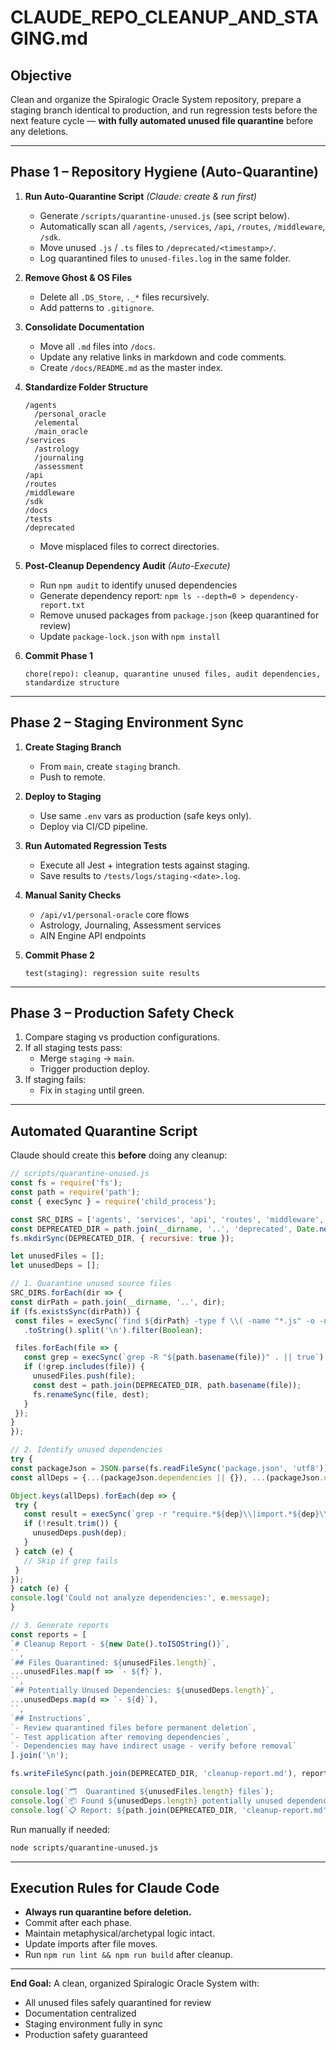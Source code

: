 # CLAUDE_REPO_CLEANUP_AND_STAGING.md

## Objective
Clean and organize the Spiralogic Oracle System repository, prepare a staging branch identical to production, and run regression tests before the next feature cycle — **with fully automated unused file quarantine** before any deletions.

---

## Phase 1 – Repository Hygiene (Auto-Quarantine)

1. **Run Auto-Quarantine Script** *(Claude: create & run first)*
   - Generate `/scripts/quarantine-unused.js` (see script below).
   - Automatically scan all `/agents`, `/services`, `/api`, `/routes`, `/middleware`, `/sdk`.
   - Move unused `.js` / `.ts` files to `/deprecated/<timestamp>/`.
   - Log quarantined files to `unused-files.log` in the same folder.

2. **Remove Ghost & OS Files**
   - Delete all `.DS_Store`, `._*` files recursively.
   - Add patterns to `.gitignore`.

3. **Consolidate Documentation**
   - Move all `.md` files into `/docs`.
   - Update any relative links in markdown and code comments.
   - Create `/docs/README.md` as the master index.

4. **Standardize Folder Structure**
   ```
   /agents
     /personal_oracle
     /elemental
     /main_oracle
   /services
     /astrology
     /journaling
     /assessment
   /api
   /routes
   /middleware
   /sdk
   /docs
   /tests
   /deprecated
   ```
   - Move misplaced files to correct directories.

5. **Post-Cleanup Dependency Audit** *(Auto-Execute)*
   - Run `npm audit` to identify unused dependencies
   - Generate dependency report: `npm ls --depth=0 > dependency-report.txt`
   - Remove unused packages from `package.json` (keep quarantined for review)
   - Update `package-lock.json` with `npm install`

6. **Commit Phase 1**
   ```
   chore(repo): cleanup, quarantine unused files, audit dependencies, standardize structure
   ```

---

## Phase 2 – Staging Environment Sync

1. **Create Staging Branch**
   - From `main`, create `staging` branch.
   - Push to remote.

2. **Deploy to Staging**
   - Use same `.env` vars as production (safe keys only).
   - Deploy via CI/CD pipeline.

3. **Run Automated Regression Tests**
   - Execute all Jest + integration tests against staging.
   - Save results to `/tests/logs/staging-<date>.log`.

4. **Manual Sanity Checks**
   - `/api/v1/personal-oracle` core flows
   - Astrology, Journaling, Assessment services
   - AIN Engine API endpoints

5. **Commit Phase 2**
   ```
   test(staging): regression suite results
   ```

---

## Phase 3 – Production Safety Check

1. Compare staging vs production configurations.
2. If all staging tests pass:
   - Merge `staging` → `main`.
   - Trigger production deploy.
3. If staging fails:
   - Fix in `staging` until green.

---

## Automated Quarantine Script

Claude should create this **before** doing any cleanup:

```js
// scripts/quarantine-unused.js
const fs = require('fs');
const path = require('path');
const { execSync } = require('child_process');

const SRC_DIRS = ['agents', 'services', 'api', 'routes', 'middleware', 'sdk'];
const DEPRECATED_DIR = path.join(__dirname, '..', 'deprecated', Date.now().toString());
fs.mkdirSync(DEPRECATED_DIR, { recursive: true });

let unusedFiles = [];
let unusedDeps = [];

// 1. Quarantine unused source files
SRC_DIRS.forEach(dir => {
const dirPath = path.join(__dirname, '..', dir);
if (fs.existsSync(dirPath)) {
 const files = execSync(`find ${dirPath} -type f \\( -name "*.js" -o -name "*.ts" \\)`)
   .toString().split('\n').filter(Boolean);

 files.forEach(file => {
   const grep = execSync(`grep -R "${path.basename(file)}" . || true`).toString();
   if (!grep.includes(file)) {
     unusedFiles.push(file);
     const dest = path.join(DEPRECATED_DIR, path.basename(file));
     fs.renameSync(file, dest);
   }
 });
}
});

// 2. Identify unused dependencies
try {
const packageJson = JSON.parse(fs.readFileSync('package.json', 'utf8'));
const allDeps = {...(packageJson.dependencies || {}), ...(packageJson.devDependencies || {})};

Object.keys(allDeps).forEach(dep => {
 try {
   const result = execSync(`grep -r "require.*${dep}\\|import.*${dep}\\|from.*${dep}" . || true`, {encoding: 'utf8'});
   if (!result.trim()) {
     unusedDeps.push(dep);
   }
 } catch (e) {
   // Skip if grep fails
 }
});
} catch (e) {
console.log('Could not analyze dependencies:', e.message);
}

// 3. Generate reports
const reports = [
`# Cleanup Report - ${new Date().toISOString()}`,
``,
`## Files Quarantined: ${unusedFiles.length}`,
...unusedFiles.map(f => `- ${f}`),
``,
`## Potentially Unused Dependencies: ${unusedDeps.length}`,
...unusedDeps.map(d => `- ${d}`),
``,
`## Instructions`,
`- Review quarantined files before permanent deletion`,
`- Test application after removing dependencies`,
`- Dependencies may have indirect usage - verify before removal`
].join('\n');

fs.writeFileSync(path.join(DEPRECATED_DIR, 'cleanup-report.md'), reports);

console.log(`🗂️  Quarantined ${unusedFiles.length} files`);
console.log(`📦 Found ${unusedDeps.length} potentially unused dependencies`);
console.log(`📋 Report: ${path.join(DEPRECATED_DIR, 'cleanup-report.md')}`);
```

Run manually if needed:

```bash
node scripts/quarantine-unused.js
```

---

## Execution Rules for Claude Code

* **Always run quarantine before deletion.**
* Commit after each phase.
* Maintain metaphysical/archetypal logic intact.
* Update imports after file moves.
* Run `npm run lint && npm run build` after cleanup.

---

**End Goal:**
A clean, organized Spiralogic Oracle System with:

* All unused files safely quarantined for review
* Documentation centralized
* Staging environment fully in sync
* Production safety guaranteed